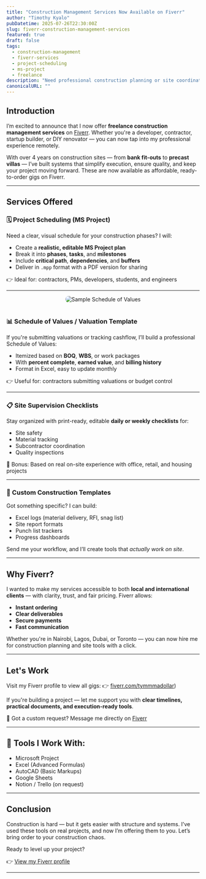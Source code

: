 ```yaml
---
title: "Construction Management Services Now Available on Fiverr"
author: "Timothy Kyalo"
pubDatetime: 2025-07-26T22:30:00Z
slug: fiverr-construction-management-services
featured: true
draft: false
tags:
  - construction-management
  - fiverr-services
  - project-scheduling
  - ms-project
  - freelance
description: "Need professional construction planning or site coordination support? I now offer tailored services on Fiverr — from schedules and checklists to expert site execution planning."
canonicalURL: ""
---
```



## Introduction

I’m excited to announce that I now offer **freelance construction management services** on [Fiverr](https://www.fiverr.com/your-fiverr-username). Whether you're a developer, contractor, startup builder, or DIY renovator — you can now tap into my professional experience remotely.

With over 4 years on construction sites — from **bank fit-outs** to **precast villas** — I’ve built systems that simplify execution, ensure quality, and keep your project moving forward. These are now available as affordable, ready-to-order gigs on Fiverr.

---

## Services Offered

### 🗓️ Project Scheduling (MS Project)
Need a clear, visual schedule for your construction phases? I will:
- Create a **realistic, editable MS Project plan**
- Break it into **phases**, **tasks**, and **milestones**
- Include **critical path**, **dependencies**, and **buffers**
- Deliver in `.mpp` format with a PDF version for sharing

👉 Ideal for: contractors, PMs, developers, students, and engineers

---
<p align="center">
  <img src="/images/fiverr-wbs.jpg" alt="Sample Schedule of Values" style="max-width: 100%; border-radius: 8px; margin-bottom: 1rem;" />
</p>

### 📊 Schedule of Values / Valuation Template
If you're submitting valuations or tracking cashflow, I’ll build a professional Schedule of Values:
- Itemized based on **BOQ**, **WBS**, or work packages
- With **percent complete**, **earned value**, and **billing history**
- Format in Excel, easy to update monthly

👉 Useful for: contractors submitting valuations or budget control

---

### 📋 Site Supervision Checklists
Stay organized with print-ready, editable **daily or weekly checklists** for:
- Site safety
- Material tracking
- Subcontractor coordination
- Quality inspections

🧠 Bonus: Based on real on-site experience with office, retail, and housing projects

---

### 📁 Custom Construction Templates
Got something specific? I can build:
- Excel logs (material delivery, RFI, snag list)
- Site report formats
- Punch list trackers
- Progress dashboards

Send me your workflow, and I’ll create tools that *actually work on site*.

---

## Why Fiverr?

I wanted to make my services accessible to both **local and international clients** — with clarity, trust, and fair pricing. Fiverr allows:
- **Instant ordering**
- **Clear deliverables**
- **Secure payments**
- **Fast communication**

Whether you're in Nairobi, Lagos, Dubai, or Toronto — you can now hire me for construction planning and site tools with a click.

---

## Let's Work

Visit my Fiverr profile to view all gigs:
👉 [fiverr.com/tymmmadollar](https://www.fiverr.com/s/1qjpxEK))

If you're building a project — let me support you with **clear timelines, practical documents, and execution-ready tools**.

💬 Got a custom request? Message me directly on [Fiverr](https://www.fiverr.com/s/ak5YDg8)

---

## 🔧 Tools I Work With:
- Microsoft Project
- Excel (Advanced Formulas)
- AutoCAD (Basic Markups)
- Google Sheets
- Notion / Trello (on request)

---

## Conclusion

Construction is hard — but it gets easier with structure and systems. I’ve used these tools on real projects, and now I’m offering them to you. Let’s bring order to your construction chaos.

Ready to level up your project?

👉 [View my Fiverr profile](https://www.fiverr.com/s/ak5YDg8)

---

